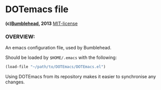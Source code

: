 DOTemacs file
=============
**(c)[Bumblehead][0], 2013** [MIT-license](#license)  

### OVERVIEW:

An emacs configuration file, used by Bumblehead.

Should be loaded by `$HOME/.emacs` with the following:

 ```lisp
 (load-file "~/path/to/DOTEmacs/DOTEmacs.el")
 ```
 
Using DOTEmacs from its repository makes it easier to synchronise any changes.

[0]: http://www.bumblehead.com                            "bumblehead"
